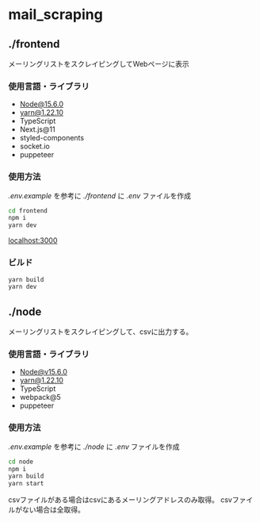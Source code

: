 # mail_scraping

## ./frontend
メーリングリストをスクレイピングしてWebページに表示
### 使用言語・ライブラリ
 - Node@15.6.0
 - yarn@1.22.10
 - TypeScript
 - Next.js@11
 - styled-components
 - socket.io
 - puppeteer

### 使用方法

*.env.example* を参考に *./frontend* に *.env* ファイルを作成
```bash
cd frontend
npm i
yarn dev
```
[localhost:3000](localhost:3000)
### ビルド
```bash
yarn build
yarn dev
```
## ./node

メーリングリストをスクレイピングして、csvに出力する。  
### 使用言語・ライブラリ
 - Node@v15.6.0
 - yarn@1.22.10
 - TypeScript
 - webpack@5
 - puppeteer

### 使用方法
*.env.example* を参考に *./node* に *.env* ファイルを作成
```bash
cd node
npm i
yarn build
yarn start
```
csvファイルがある場合はcsvにあるメーリングアドレスのみ取得。
csvファイルがない場合は全取得。